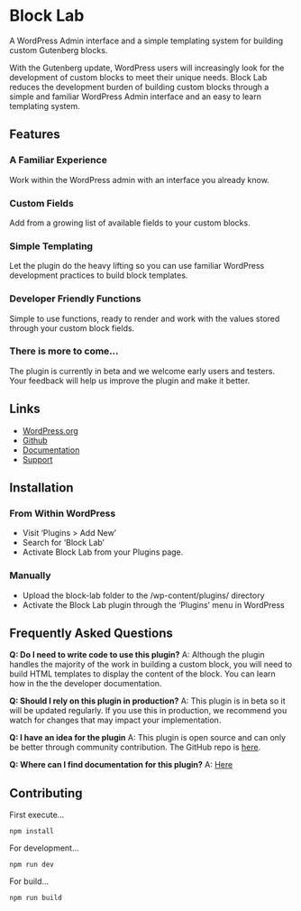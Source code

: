 # Block Lab

A WordPress Admin interface and a simple templating system for building custom Gutenberg blocks.

With the Gutenberg update, WordPress users will increasingly look for the development of custom blocks to meet their unique needs. Block Lab reduces the development burden of building custom blocks through a simple and familiar WordPress Admin interface and an easy to learn templating system.

## Features

### A Familiar Experience
Work within the WordPress admin with an interface you already know.

### Custom Fields
Add from a growing list of available fields to your custom blocks.

### Simple Templating
Let the plugin do the heavy lifting so you can use familiar WordPress development practices to build block templates.

### Developer Friendly Functions
Simple to use functions, ready to render and work with the values stored through your custom block fields.

### There is more to come...
The plugin is currently in beta and we welcome early users and testers. Your feedback will help us improve the plugin and make it better.

## Links
* [WordPress.org](https://wordpress.org/plugins/block-lab)
* [Github](https://github.com/getblocklab/block-lab)
* [Documentation](https://github.com/getblocklab/block-lab/wiki)
* [Support](https://wordpress.org/support/plugin/block-lab)

## Installation
### From Within WordPress
* Visit ‘Plugins > Add New’
* Search for ‘Block Lab’
* Activate Block Lab from your Plugins page.

### Manually
* Upload the block-lab folder to the /wp-content/plugins/ directory
* Activate the Block Lab plugin through the ‘Plugins’ menu in WordPress

## Frequently Asked Questions
**Q: Do I need to write code to use this plugin?**
A: Although the plugin handles the majority of the work in building a custom block, you will need to build HTML templates to display the content of the block. You can learn how in the the developer documentation.

**Q: Should I rely on this plugin in production?**
A: This plugin is in beta so it will be updated regularly. If you use this in production, we recommend you watch for changes that may impact your implementation.

**Q: I have an idea for the plugin**
A: This plugin is open source and can only be better through community contribution. The GitHub repo is [here](https://github.com/getblocklab/block-lab).

**Q: Where can I find documentation for this plugin?**
A: [Here](https://github.com/getblocklab/block-lab/wiki)

## Contributing

First execute...

```
npm install
```

For development...
```
npm run dev 
```

For build...
```
npm run build 
```
